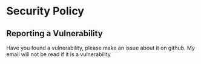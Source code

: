 # Security Policy

## Reporting a Vulnerability

Have you found a vulnerability, please make an issue about it on github. My email will not be read if it is a vulnerability
